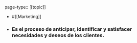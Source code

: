 page-type:: [[topic]]

- #[[Marketing]]

- ### Es el proceso de anticipar, identificar y satisfacer necesidades y deseos de los clientes.



